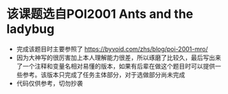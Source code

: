 # 该课题选自POI2001 Ants and the ladybug
- 完成该题目时主要参照了 https://byvoid.com/zhs/blog/poi-2001-mro/
- 因为大神写的很厉害加上本人理解能力很差，所以琢磨了比较久，最后写出来了一个注释和变量名相对易懂的版本，如果有后辈在做这个题目时可以提供一些参考。该版本只完成了任务主体部分，对于选做部分尚未完成
- 代码仅供参考，切勿抄袭